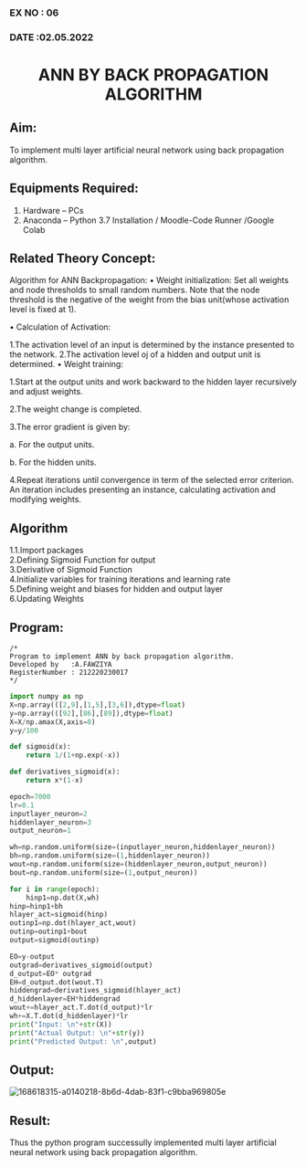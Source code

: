 ### EX NO : 06
### DATE  :02.05.2022
# <p align="center"> ANN BY BACK PROPAGATION ALGORITHM </p>
## Aim:
   To implement multi layer artificial neural network using back propagation algorithm.
## Equipments Required:
1. Hardware – PCs
2. Anaconda – Python 3.7 Installation / Moodle-Code Runner /Google Colab

## Related Theory Concept:
Algorithm for ANN Backpropagation: • Weight initialization: Set all weights and node thresholds to small random numbers. Note that the node threshold is the negative of the weight from the bias unit(whose activation level is fixed at 1).

• Calculation of Activation:

1.The activation level of an input is determined by the instance presented to the network.
2.The activation level oj of a hidden and output unit is determined.
• Weight training:

1.Start at the output units and work backward to the hidden layer recursively and adjust weights.

2.The weight change is completed.

3.The error gradient is given by:

a. For the output units.

b. For the hidden units.

4.Repeat iterations until convergence in term of the selected error criterion. An iteration includes presenting an instance, calculating activation and modifying weights.
## Algorithm
1.1.Import packages<br>
2.Defining Sigmoid Function for output<br>
3.Derivative of Sigmoid Function<br>
4.Initialize variables for training iterations and learning rate<br>
5.Defining weight and biases for hidden and output layer<br>
6.Updating Weights<br>


## Program:
```
/*
Program to implement ANN by back propagation algorithm.
Developed by   :A.FAWZIYA
RegisterNumber : 212220230017
*/
```
```python
import numpy as np
X=np.array(([2,9],[1,5],[3,6]),dtype=float)
y=np.array(([92],[86],[89]),dtype=float)
X=X/np.amax(X,axis=0)
y=y/100

def sigmoid(x):
    return 1/(1+np.exp(-x))

def derivatives_sigmoid(x):
    return x*(1-x)

epoch=7000
lr=0.1
inputlayer_neuron=2
hiddenlayer_neuron=3
output_neuron=1

wh=np.random.uniform(size=(inputlayer_neuron,hiddenlayer_neuron))
bh=np.random.uniform(size=(1,hiddenlayer_neuron))
wout=np.random.uniform(size=(hiddenlayer_neuron,output_neuron))
bout=np.random.uniform(size=(1,output_neuron))

for i in range(epoch):
    hinp1=np.dot(X,wh)
hinp=hinp1+bh
hlayer_act=sigmoid(hinp)
outinp1=np.dot(hlayer_act,wout)
outinp=outinp1+bout
output=sigmoid(outinp)

EO=y-output
outgrad=derivatives_sigmoid(output)
d_output=EO* outgrad
EH=d_output.dot(wout.T)
hiddengrad=derivatives_sigmoid(hlayer_act)
d_hiddenlayer=EH*hiddengrad
wout+=hlayer_act.T.dot(d_output)*lr
wh+=X.T.dot(d_hiddenlayer)*lr
print("Input: \n"+str(X))
print("Actual Output: \n"+str(y))
print("Predicted Output: \n",output)
```

## Output:
![168618315-a0140218-8b6d-4dab-83f1-c9bba969805e](https://user-images.githubusercontent.com/75235022/169444709-10610be7-c221-42fc-9b29-fd5d718da312.png)



## Result:
Thus the python program successully implemented multi layer artificial neural network using back propagation algorithm.
